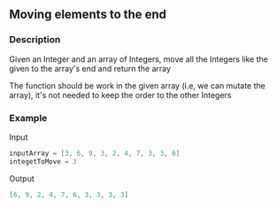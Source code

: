 ## Moving elements to the end

### Description
Given an Integer and an array of Integers, move all the Integers like the given to the array's end and return the array 

The function should be work in the given array (i.e, we can mutate the array), it's not needed to keep the order to the other Integers

### Example

Input
```java
inputArray = [3, 6, 9, 3, 2, 4, 7, 3, 3, 6]
integetToMove = 3
```

Output
```java
[6, 9, 2, 4, 7, 6, 3, 3, 3, 3]
```
